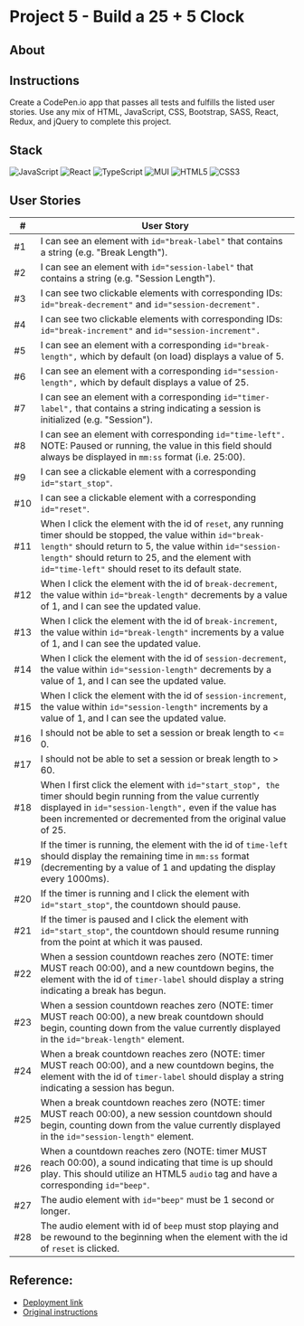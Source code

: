 # Project 5 - Build a 25 + 5 Clock

## About

## Instructions
Create a CodePen.io app that passes all tests and fulfills the listed user stories.
Use any mix of HTML, JavaScript, CSS, Bootstrap, SASS, React, Redux, and jQuery to complete this project.

## Stack
![JavaScript](https://img.shields.io/badge/javascript-%23323330.svg?style=for-the-badge&logo=javascript&logoColor=%23F7DF1E)
![React](https://img.shields.io/badge/react-%2320232a.svg?style=for-the-badge&logo=react&logoColor=%2361DAFB)
![TypeScript](https://img.shields.io/badge/typescript-%23007ACC.svg?style=for-the-badge&logo=typescript&logoColor=white)
![MUI](https://img.shields.io/badge/MUI-%230081CB.svg?style=for-the-badge&logo=mui&logoColor=white)
![HTML5](https://img.shields.io/badge/html5-%23E34F26.svg?style=for-the-badge&logo=html5&logoColor=white)
![CSS3](https://img.shields.io/badge/css3-%231572B6.svg?style=for-the-badge&logo=css3&logoColor=white)

## User Stories
| # | User Story | 
| --- | --- |
| #1 | I can see an element with `id="break-label"` that contains a string (e.g. "Break Length"). |
| #2 | I can see an element with `id="session-label"` that contains a string (e.g. "Session Length"). |
| #3 | I can see two clickable elements with corresponding IDs: `id="break-decrement"` and `id="session-decrement".` |
| #4 | I can see two clickable elements with corresponding IDs: `id="break-increment"` and `id="session-increment".` |
| #5 | I can see an element with a corresponding `id="break-length",` which by default (on load) displays a value of 5. |
| #6 | I can see an element with a corresponding `id="session-length",` which by default displays a value of 25. |
| #7 | I can see an element with a corresponding `id="timer-label",` that contains a string indicating a session is initialized (e.g. "Session"). |
| #8 | I can see an element with corresponding `id="time-left".` NOTE: Paused or running, the value in this field should always be displayed in `mm:ss` format (i.e. 25:00). |
| #9 | I can see a clickable element with a corresponding `id="start_stop"`. |
| #10 | I can see a clickable element with a corresponding `id="reset"`. |
| #11 | When I click the element with the id of `reset`, any running timer should be stopped, the value within `id="break-length"` should return to 5, the value within `id="session-length"` should return to 25, and the element with `id="time-left"` should reset to its default state. |
| #12 | When I click the element with the id of `break-decrement`, the value within `id="break-length"` decrements by a value of 1, and I can see the updated value. |
| #13 | When I click the element with the id of `break-increment`, the value within `id="break-length"` increments by a value of 1, and I can see the updated value. |
| #14 | When I click the element with the id of `session-decrement`, the value within `id="session-length"` decrements by a value of 1, and I can see the updated value. |
| #15 | When I click the element with the id of `session-increment`, the value within `id="session-length"` increments by a value of 1, and I can see the updated value. |
| #16 | I should not be able to set a session or break length to <= 0. |
| #17 | I should not be able to set a session or break length to > 60. |
| #18 | When I first click the element with `id="start_stop", the` timer should begin running from the value currently displayed in `id="session-length",` even if the value has been incremented or decremented from the original value of 25. |
| #19 | If the timer is running, the element with the id of `time-left` should display the remaining time in `mm:ss` format (decrementing by a value of 1 and updating the display every 1000ms). |
| #20 | If the timer is running and I click the element with `id="start_stop"`, the countdown should pause. |
| #21 | If the timer is paused and I click the element with `id="start_stop"`, the countdown should resume running from the point at which it was paused. |
| #22 | When a session countdown reaches zero (NOTE: timer MUST reach 00:00), and a new countdown begins, the element with the id of `timer-label` should display a string indicating a break has begun. |
| #23 | When a session countdown reaches zero (NOTE: timer MUST reach 00:00), a new break countdown should begin, counting down from the value currently displayed in the `id="break-length"` element. |
| #24 | When a break countdown reaches zero (NOTE: timer MUST reach 00:00), and a new countdown begins, the element with the id of `timer-label` should display a string indicating a session has begun. |
| #25 | When a break countdown reaches zero (NOTE: timer MUST reach 00:00), a new session countdown should begin, counting down from the value currently displayed in the `id="session-length"` element. |
| #26 | When a countdown reaches zero (NOTE: timer MUST reach 00:00), a sound indicating that time is up should play. This should utilize an HTML5 `audio` tag and have a corresponding `id="beep"`. |
| #27 | The audio element with `id="beep"` must be 1 second or longer. |
| #28 | The audio element with id of `beep` must stop playing and be rewound to the beginning when the element with the id of `reset` is clicked. |

## Reference:
- [Deployment link]()
- [Original instructions](https://www.freecodecamp.org/learn/front-end-development-libraries/front-end-development-libraries-projects/build-a-25--5-clock)